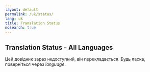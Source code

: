 ```yaml
---
layout: default
permalink: /uk/status/
lang: uk
title: Translation Status
nosearch: true
---
```


## Translation Status - All Languages


Цей довідник зараз недоступний, він перекладається. Будь ласка, поверніться через *language*. 
